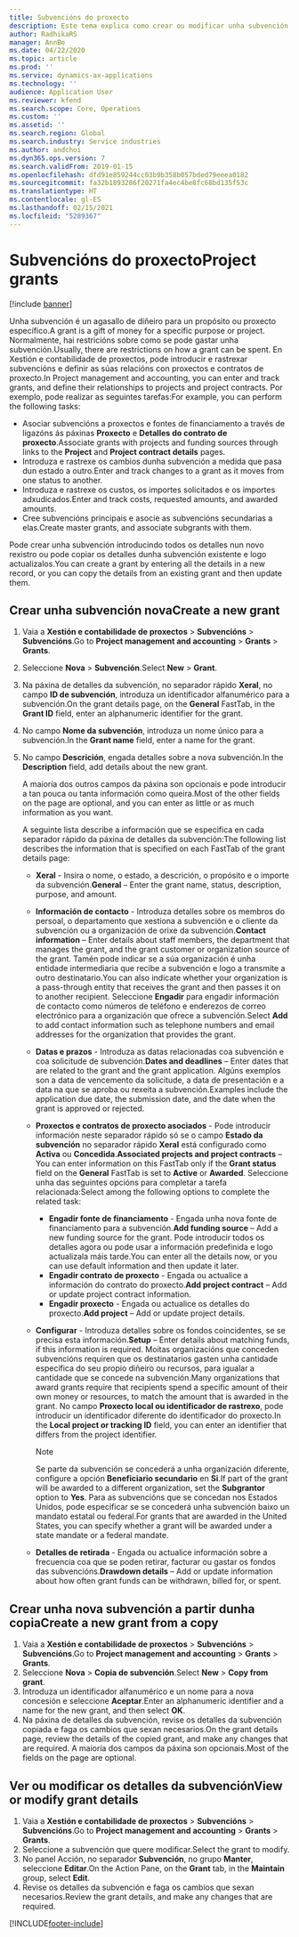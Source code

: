 ```yaml
---
title: Subvencións do proxecto
description: Este tema explica como crear ou modificar unha subvención.
author: RadhikaRS
manager: AnnBe
ms.date: 04/22/2020
ms.topic: article
ms.prod: ''
ms.service: dynamics-ax-applications
ms.technology: ''
audience: Application User
ms.reviewer: kfend
ms.search.scope: Core, Operations
ms.custom: ''
ms.assetid: ''
ms.search.region: Global
ms.search.industry: Service industries
ms.author: andchoi
ms.dyn365.ops.version: 7
ms.search.validFrom: 2019-01-15
ms.openlocfilehash: dfd91e859244cc03b9b358b057bded79eeea0182
ms.sourcegitcommit: fa32b1893286f20271fa4ec4be8fc68bd135f53c
ms.translationtype: HT
ms.contentlocale: gl-ES
ms.lasthandoff: 02/15/2021
ms.locfileid: "5289367"
---
```

# <a name="project-grants"></a><span data-ttu-id="0f3a4-103">Subvencións do proxecto</span><span class="sxs-lookup"><span data-stu-id="0f3a4-103">Project grants</span></span>

[!include [banner](../includes/banner.md)]

<span data-ttu-id="0f3a4-104">Unha subvención é un agasallo de diñeiro para un propósito ou proxecto específico.</span><span class="sxs-lookup"><span data-stu-id="0f3a4-104">A grant is a gift of money for a specific purpose or project.</span></span> <span data-ttu-id="0f3a4-105">Normalmente, hai restricións sobre como se pode gastar unha subvención.</span><span class="sxs-lookup"><span data-stu-id="0f3a4-105">Usually, there are restrictions on how a grant can be spent.</span></span> <span data-ttu-id="0f3a4-106">En Xestión e contabilidade de proxectos, pode introducir e rastrexar subvencións e definir as súas relacións con proxectos e contratos de proxecto.</span><span class="sxs-lookup"><span data-stu-id="0f3a4-106">In Project management and accounting, you can enter and track grants, and define their relationships to projects and project contracts.</span></span> <span data-ttu-id="0f3a4-107">Por exemplo, pode realizar as seguintes tarefas:</span><span class="sxs-lookup"><span data-stu-id="0f3a4-107">For example, you can perform the following tasks:</span></span>

- <span data-ttu-id="0f3a4-108">Asociar subvencións a proxectos e fontes de financiamento a través de ligazóns ás páxinas **Proxecto** e **Detalles do contrato de proxecto**.</span><span class="sxs-lookup"><span data-stu-id="0f3a4-108">Associate grants with projects and funding sources through links to the **Project** and **Project contract details** pages.</span></span>
- <span data-ttu-id="0f3a4-109">Introduza e rastrexe os cambios dunha subvención a medida que pasa dun estado a outro.</span><span class="sxs-lookup"><span data-stu-id="0f3a4-109">Enter and track changes to a grant as it moves from one status to another.</span></span>
- <span data-ttu-id="0f3a4-110">Introduza e rastrexe os custos, os importes solicitados e os importes adxudicados.</span><span class="sxs-lookup"><span data-stu-id="0f3a4-110">Enter and track costs, requested amounts, and awarded amounts.</span></span>
- <span data-ttu-id="0f3a4-111">Cree subvencións principais e asocie as subvencións secundarias a elas.</span><span class="sxs-lookup"><span data-stu-id="0f3a4-111">Create master grants, and associate subgrants with them.</span></span>

<span data-ttu-id="0f3a4-112">Pode crear unha subvención introducindo todos os detalles nun novo rexistro ou pode copiar os detalles dunha subvención existente e logo actualizalos.</span><span class="sxs-lookup"><span data-stu-id="0f3a4-112">You can create a grant by entering all the details in a new record, or you can copy the details from an existing grant and then update them.</span></span>

## <a name="create-a-new-grant"></a><span data-ttu-id="0f3a4-113">Crear unha subvención nova</span><span class="sxs-lookup"><span data-stu-id="0f3a4-113">Create a new grant</span></span>

1. <span data-ttu-id="0f3a4-114">Vaia a **Xestión e contabilidade de proxectos** \> **Subvencións** \> **Subvencións**.</span><span class="sxs-lookup"><span data-stu-id="0f3a4-114">Go to **Project management and accounting** \> **Grants** \> **Grants**.</span></span>
2. <span data-ttu-id="0f3a4-115">Seleccione **Nova** \> **Subvención**.</span><span class="sxs-lookup"><span data-stu-id="0f3a4-115">Select **New** \> **Grant**.</span></span>
3. <span data-ttu-id="0f3a4-116">Na páxina de detalles da subvención, no separador rápido **Xeral**, no campo **ID de subvención**, introduza un identificador alfanumérico para a subvención.</span><span class="sxs-lookup"><span data-stu-id="0f3a4-116">On the grant details page, on the **General** FastTab, in the **Grant ID** field, enter an alphanumeric identifier for the grant.</span></span>
4. <span data-ttu-id="0f3a4-117">No campo **Nome da subvención**, introduza un nome único para a subvención.</span><span class="sxs-lookup"><span data-stu-id="0f3a4-117">In the **Grant name** field, enter a name for the grant.</span></span>
5. <span data-ttu-id="0f3a4-118">No campo **Descrición**, engada detalles sobre a nova subvención.</span><span class="sxs-lookup"><span data-stu-id="0f3a4-118">In the **Description** field, add details about the new grant.</span></span>

    <span data-ttu-id="0f3a4-119">A maioría dos outros campos da páxina son opcionais e pode introducir a tan pouca ou tanta información como queira.</span><span class="sxs-lookup"><span data-stu-id="0f3a4-119">Most of the other fields on the page are optional, and you can enter as little or as much information as you want.</span></span>

    <span data-ttu-id="0f3a4-120">A seguinte lista describe a información que se especifica en cada separador rápido da páxina de detalles da subvención:</span><span class="sxs-lookup"><span data-stu-id="0f3a4-120">The following list describes the information that is specified on each FastTab of the grant details page:</span></span>

    - <span data-ttu-id="0f3a4-121">**Xeral** - Insira o nome, o estado, a descrición, o propósito e o importe da subvención.</span><span class="sxs-lookup"><span data-stu-id="0f3a4-121">**General** – Enter the grant name, status, description, purpose, and amount.</span></span>
    - <span data-ttu-id="0f3a4-122">**Información de contacto** - Introduza detalles sobre os membros do persoal, o departamento que xestiona a subvención e o cliente da subvención ou a organización de orixe da subvención.</span><span class="sxs-lookup"><span data-stu-id="0f3a4-122">**Contact information** – Enter details about staff members, the department that manages the grant, and the grant customer or organization source of the grant.</span></span> <span data-ttu-id="0f3a4-123">Tamén pode indicar se a súa organización é unha entidade intermediaria que recibe a subvención e logo a transmite a outro destinatario.</span><span class="sxs-lookup"><span data-stu-id="0f3a4-123">You can also indicate whether your organization is a pass-through entity that receives the grant and then passes it on to another recipient.</span></span> <span data-ttu-id="0f3a4-124">Seleccione **Engadir** para engadir información de contacto como números de teléfono e enderezos de correo electrónico para a organización que ofrece a subvención.</span><span class="sxs-lookup"><span data-stu-id="0f3a4-124">Select **Add** to add contact information such as telephone numbers and email addresses for the organization that provides the grant.</span></span>
    - <span data-ttu-id="0f3a4-125">**Datas e prazos** - Introduza as datas relacionadas coa subvención e coa solicitude de subvención.</span><span class="sxs-lookup"><span data-stu-id="0f3a4-125">**Dates and deadlines** – Enter dates that are related to the grant and the grant application.</span></span> <span data-ttu-id="0f3a4-126">Algúns exemplos son a data de vencemento da solicitude, a data de presentación e a data na que se aproba ou rexeita a subvención.</span><span class="sxs-lookup"><span data-stu-id="0f3a4-126">Examples include the application due date, the submission date, and the date when the grant is approved or rejected.</span></span>
    - <span data-ttu-id="0f3a4-127">**Proxectos e contratos de proxecto asociados** - Pode introducir información neste separador rápido só se o campo **Estado da subvención** no separador rápido **Xeral** está configurado como **Activa** ou **Concedida**.</span><span class="sxs-lookup"><span data-stu-id="0f3a4-127">**Associated projects and project contracts** – You can enter information on this FastTab only if the **Grant status** field on the **General** FastTab is set to **Active** or **Awarded**.</span></span> <span data-ttu-id="0f3a4-128">Seleccione unha das seguintes opcións para completar a tarefa relacionada:</span><span class="sxs-lookup"><span data-stu-id="0f3a4-128">Select among the following options to complete the related task:</span></span>

        - <span data-ttu-id="0f3a4-129">**Engadir fonte de financiamento** - Engada unha nova fonte de financiamento para a subvención.</span><span class="sxs-lookup"><span data-stu-id="0f3a4-129">**Add funding source** – Add a new funding source for the grant.</span></span> <span data-ttu-id="0f3a4-130">Pode introducir todos os detalles agora ou pode usar a información predefinida e logo actualizala máis tarde.</span><span class="sxs-lookup"><span data-stu-id="0f3a4-130">You can enter all the details now, or you can use default information and then update it later.</span></span>
        - <span data-ttu-id="0f3a4-131">**Engadir contrato de proxecto** - Engada ou actualice a información do contrato do proxecto.</span><span class="sxs-lookup"><span data-stu-id="0f3a4-131">**Add project contract** – Add or update project contract information.</span></span>
        - <span data-ttu-id="0f3a4-132">**Engadir proxecto** - Engada ou actualice os detalles do proxecto.</span><span class="sxs-lookup"><span data-stu-id="0f3a4-132">**Add project** – Add or update project details.</span></span>

    - <span data-ttu-id="0f3a4-133">**Configurar** - Introduza detalles sobre os fondos coincidentes, se se precisa esta información.</span><span class="sxs-lookup"><span data-stu-id="0f3a4-133">**Setup** – Enter details about matching funds, if this information is required.</span></span> <span data-ttu-id="0f3a4-134">Moitas organizacións que conceden subvencións requiren que os destinatarios gasten unha cantidade específica do seu propio diñeiro ou recursos, para igualar a cantidade que se concede na subvención.</span><span class="sxs-lookup"><span data-stu-id="0f3a4-134">Many organizations that award grants require that recipients spend a specific amount of their own money or resources, to match the amount that is awarded in the grant.</span></span> <span data-ttu-id="0f3a4-135">No campo **Proxecto local ou identificador de rastrexo**, pode introducir un identificador diferente do identificador do proxecto.</span><span class="sxs-lookup"><span data-stu-id="0f3a4-135">In the **Local project or tracking ID** field, you can enter an identifier that differs from the project identifier.</span></span>

        > [!NOTE]
        > <span data-ttu-id="0f3a4-136">Se parte da subvención se concederá a unha organización diferente, configure a opción **Beneficiario secundario** en **Si**.</span><span class="sxs-lookup"><span data-stu-id="0f3a4-136">If part of the grant will be awarded to a different organization, set the **Subgrantor** option to **Yes**.</span></span> <span data-ttu-id="0f3a4-137">Para as subvencións que se concedan nos Estados Unidos, pode especificar se se concederá unha subvención baixo un mandato estatal ou federal.</span><span class="sxs-lookup"><span data-stu-id="0f3a4-137">For grants that are awarded in the United States, you can specify whether a grant will be awarded under a state mandate or a federal mandate.</span></span>

    - <span data-ttu-id="0f3a4-138">**Detalles de retirada** - Engada ou actualice información sobre a frecuencia coa que se poden retirar, facturar ou gastar os fondos das subvencións.</span><span class="sxs-lookup"><span data-stu-id="0f3a4-138">**Drawdown details** – Add or update information about how often grant funds can be withdrawn, billed for, or spent.</span></span>

## <a name="create-a-new-grant-from-a-copy"></a><span data-ttu-id="0f3a4-139">Crear unha nova subvención a partir dunha copia</span><span class="sxs-lookup"><span data-stu-id="0f3a4-139">Create a new grant from a copy</span></span>

1. <span data-ttu-id="0f3a4-140">Vaia a **Xestión e contabilidade de proxectos** \> **Subvencións** \> **Subvencións**.</span><span class="sxs-lookup"><span data-stu-id="0f3a4-140">Go to **Project management and accounting** \> **Grants** \> **Grants**.</span></span>
2. <span data-ttu-id="0f3a4-141">Seleccione **Nova** \> **Copia de subvención**.</span><span class="sxs-lookup"><span data-stu-id="0f3a4-141">Select **New** \> **Copy from grant**.</span></span>
3. <span data-ttu-id="0f3a4-142">Introduza un identificador alfanumérico e un nome para a nova concesión e seleccione **Aceptar**.</span><span class="sxs-lookup"><span data-stu-id="0f3a4-142">Enter an alphanumeric identifier and a name for the new grant, and then select **OK**.</span></span>
4. <span data-ttu-id="0f3a4-143">Na páxina de detalles da subvención, revise os detalles da subvención copiada e faga os cambios que sexan necesarios.</span><span class="sxs-lookup"><span data-stu-id="0f3a4-143">On the grant details page, review the details of the copied grant, and make any changes that are required.</span></span> <span data-ttu-id="0f3a4-144">A maioría dos campos da páxina son opcionais.</span><span class="sxs-lookup"><span data-stu-id="0f3a4-144">Most of the fields on the page are optional.</span></span>

## <a name="view-or-modify-grant-details"></a><span data-ttu-id="0f3a4-145">Ver ou modificar os detalles da subvención</span><span class="sxs-lookup"><span data-stu-id="0f3a4-145">View or modify grant details</span></span>

1. <span data-ttu-id="0f3a4-146">Vaia a **Xestión e contabilidade de proxectos** \> **Subvencións** \> **Subvencións**.</span><span class="sxs-lookup"><span data-stu-id="0f3a4-146">Go to **Project management and accounting** \> **Grants** \> **Grants**.</span></span>
2. <span data-ttu-id="0f3a4-147">Seleccione a subvención que quere modificar.</span><span class="sxs-lookup"><span data-stu-id="0f3a4-147">Select the grant to modify.</span></span>
3. <span data-ttu-id="0f3a4-148">No panel Acción, no separador **Subvención**, no grupo **Manter**, seleccione **Editar**.</span><span class="sxs-lookup"><span data-stu-id="0f3a4-148">On the Action Pane, on the **Grant** tab, in the **Maintain** group, select **Edit**.</span></span>
4. <span data-ttu-id="0f3a4-149">Revise os detalles da subvención e faga os cambios que sexan necesarios.</span><span class="sxs-lookup"><span data-stu-id="0f3a4-149">Review the grant details, and make any changes that are required.</span></span>


[!INCLUDE[footer-include](../includes/footer-banner.md)]